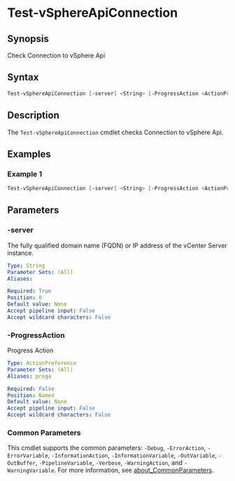 # Test-vSphereApiConnection

## Synopsis

Check Connection to vSphere Api

## Syntax

```powershell
Test-vSphereApiConnection [-server] <String> [-ProgressAction <ActionPreference>] [<CommonParameters>]
```

## Description

The `Test-vSphereApiConnection` cmdlet checks Connection to vSphere Api.

## Examples

### Example 1

```powershell
Test-vSphereApiConnection [-server] <String> [-ProgressAction <ActionPreference>] [<CommonParameters>]
```

## Parameters

### -server

The fully qualified domain name (FQDN) or IP address of the vCenter Server instance.

```yaml
Type: String
Parameter Sets: (All)
Aliases:

Required: True
Position: 0
Default value: None
Accept pipeline input: False
Accept wildcard characters: False
```

### -ProgressAction

Progress Action

```yaml
Type: ActionPreference
Parameter Sets: (All)
Aliases: proga

Required: False
Position: Named
Default value: None
Accept pipeline input: False
Accept wildcard characters: False
```

### Common Parameters

This cmdlet supports the common parameters: `-Debug`, `-ErrorAction`, `-ErrorVariable`, `-InformationAction`, `-InformationVariable`, `-OutVariable`, `-OutBuffer`, `-PipelineVariable`, `-Verbose`, `-WarningAction`, and `-WarningVariable`. For more information, see [about_CommonParameters](http://go.microsoft.com/fwlink/?LinkID=113216).
